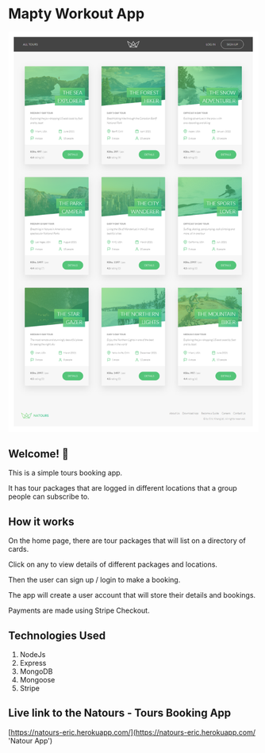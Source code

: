 # Mapty Workout App

![Design preview for the Natours App](screenshot.png)

## Welcome! 👋

This is a simple tours booking app.

It has tour packages that are logged in different locations that a group people can subscribe to.

## How it works

On the home page, there are tour packages that will list on a directory of cards.

Click on any to view details of different packages and locations.

Then the user can sign up / login to make a booking.

The app will create a user account that will store their details and bookings.

Payments are made using Stripe Checkout.

## Technologies Used

1. NodeJs
2. Express
3. MongoDB
4. Mongoose
5. Stripe

## Live link to the Natours - Tours Booking App

[https://natours-eric.herokuapp.com/](https://natours-eric.herokuapp.com/ 'Natour App')
